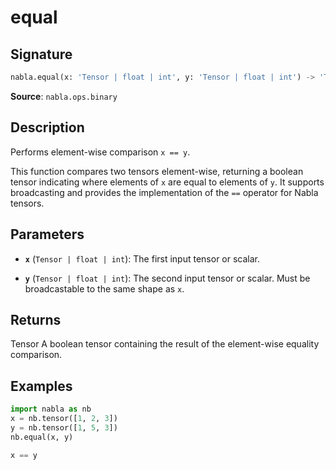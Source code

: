 # equal

## Signature

```python
nabla.equal(x: 'Tensor | float | int', y: 'Tensor | float | int') -> 'Tensor'
```

**Source**: `nabla.ops.binary`

## Description

Performs element-wise comparison `x == y`.

This function compares two tensors element-wise, returning a boolean tensor
indicating where elements of `x` are equal to elements of `y`. It
supports broadcasting and provides the implementation of the `==` operator
for Nabla tensors.

## Parameters

- **`x`** (`Tensor | float | int`): The first input tensor or scalar.

- **`y`** (`Tensor | float | int`): The second input tensor or scalar. Must be broadcastable to the same shape as `x`.

## Returns

Tensor
    A boolean tensor containing the result of the element-wise equality
    comparison.

## Examples

```python
import nabla as nb
x = nb.tensor([1, 2, 3])
y = nb.tensor([1, 5, 3])
nb.equal(x, y)
```

```python
x == y
```
